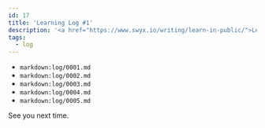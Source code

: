 ```yaml
---
id: 17
title: 'Learning Log #1'
description: '<a href="https://www.swyx.io/writing/learn-in-public/">Learning in public</a> has gained pretty big popularity across my twitter circles. Surely, the concept isn''t new, but now it has a name. As being a curious person myself, I''ve started collecting my findings from dealing with day-to-day tasks a while ago. Now it''s time to publish the coherent form of the notes in the first post of the learning log series and so become the part of the wave.'
tags:
  - log
---
```


- `markdown:log/0001.md`
- `markdown:log/0002.md`
- `markdown:log/0003.md`
- `markdown:log/0004.md`
- `markdown:log/0005.md`

See you next time.
